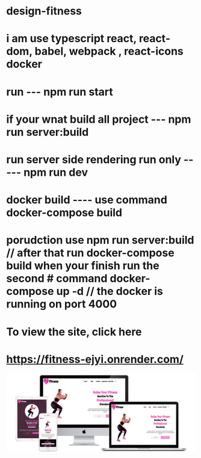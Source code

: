 # design-fitness

#  i am use typescript  react, react-dom, babel, webpack , react-icons docker 

# run --- npm run start 
# if your wnat build all project  --- npm run server:build 
# run server side rendering run only ----- npm run dev 
#  docker build  ---- use command docker-compose build  
# porudction  use npm run server:build // after that run docker-compose build when your finish run the second # command docker-compose up -d // the docker is running on port 4000

# To view the site, click here
# https://fitness-ejyi.onrender.com/


![1](https://raw.githubusercontent.com/mahmoud8899/design-fitness/main/design/fitness.png)